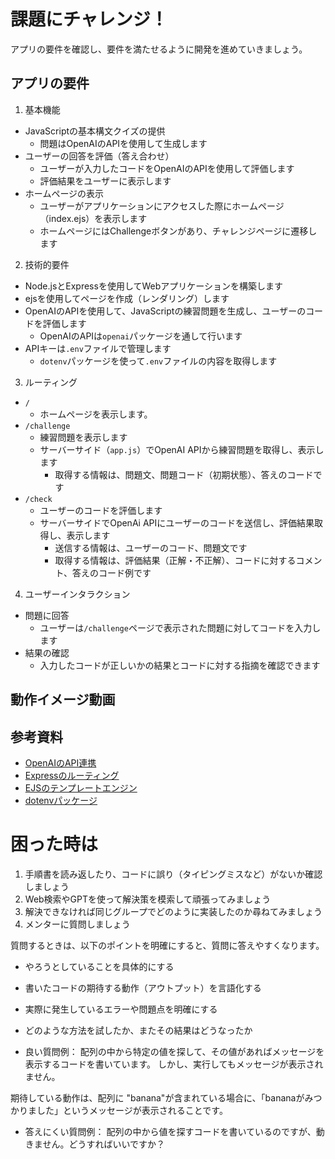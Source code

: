 # 課題にチャレンジ！

アプリの要件を確認し、要件を満たせるように開発を進めていきましょう。

## アプリの要件

1. 基本機能
  - JavaScriptの基本構文クイズの提供
    - 問題はOpenAIのAPIを使用して生成します
  - ユーザーの回答を評価（答え合わせ）
    - ユーザーが入力したコードをOpenAIのAPIを使用して評価します
    - 評価結果をユーザーに表示します
  - ホームページの表示
    - ユーザーがアプリケーションにアクセスした際にホームページ（index.ejs）を表示します
    - ホームページにはChallengeボタンがあり、チャレンジページに遷移します
2. 技術的要件
  - Node.jsとExpressを使用してWebアプリケーションを構築します
  - ejsを使用してページを作成（レンダリング）します
  - OpenAIのAPIを使用して、JavaScriptの練習問題を生成し、ユーザーのコードを評価します
    - OpenAIのAPIは`openai`パッケージを通して行います
  - APIキーは`.env`ファイルで管理します
    - `dotenv`パッケージを使って`.env`ファイルの内容を取得します
3. ルーティング
  - `/`
    - ホームページを表示します。
  - `/challenge`
    - 練習問題を表示します
    - サーバーサイド（`app.js`）でOpenAI APIから練習問題を取得し、表示します
      - 取得する情報は、問題文、問題コード（初期状態）、答えのコードです
  - `/check`
    - ユーザーのコードを評価します
    - サーバーサイドでOpenAi APIにユーザーのコードを送信し、評価結果取得し、表示します
      - 送信する情報は、ユーザーのコード、問題文です
      - 取得する情報は、評価結果（正解・不正解）、コードに対するコメント、答えのコード例です
4. ユーザーインタラクション
  - 問題に回答
    - ユーザーは`/challenge`ページで表示された問題に対してコードを入力します
  - 結果の確認
    - 入力したコードが正しいかの結果とコードに対する指摘を確認できます

## 動作イメージ動画


## 参考資料

- [OpenAIのAPI連携](https://platform.openai.com/docs/quickstart)
- [Expressのルーティング](https://expressjs.com/en/starter/basic-routing.html)
- [EJSのテンプレートエンジン](https://ejs.co/#install)
- [dotenvパッケージ](https://www.npmjs.com/package/dotenv)


# 困った時は

1. 手順書を読み返したり、コードに誤り（タイピングミスなど）がないか確認しましょう
2. Web検索やGPTを使って解決策を模索して頑張ってみましょう
3. 解決できなければ同じグループでどのように実装したのか尋ねてみましょう
4. メンターに質問しましょう

質問するときは、以下のポイントを明確にすると、質問に答えやすくなります。

- やろうとしていることを具体的にする
- 書いたコードの期待する動作（アウトプット）を言語化する
- 実際に発生しているエラーや問題点を明確にする
- どのような方法を試したか、またその結果はどうなったか


- 良い質問例：
配列の中から特定の値を探して、その値があればメッセージを表示するコードを書いています。
しかし、実行してもメッセージが表示されません。

期待している動作は、配列に "banana"が含まれている場合に、「bananaがみつかりました」というメッセージが表示されることです。

- 答えにくい質問例：
配列の中から値を探すコードを書いているのですが、動きません。どうすればいいですか？
